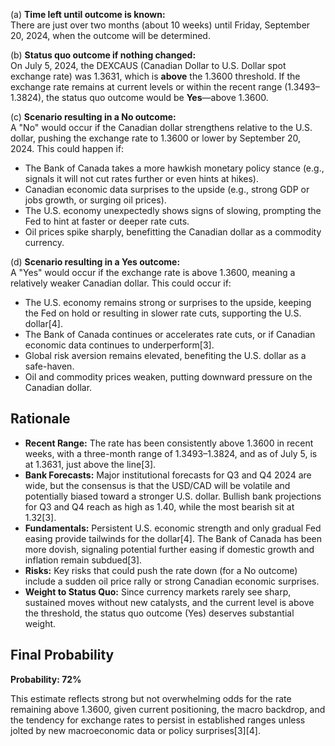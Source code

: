 (a) **Time left until outcome is known:**  
There are just over two months (about 10 weeks) until Friday, September 20, 2024, when the outcome will be determined.

(b) **Status quo outcome if nothing changed:**  
On July 5, 2024, the DEXCAUS (Canadian Dollar to U.S. Dollar spot exchange rate) was 1.3631, which is **above** the 1.3600 threshold. If the exchange rate remains at current levels or within the recent range (1.3493–1.3824), the status quo outcome would be **Yes**—above 1.3600.

(c) **Scenario resulting in a No outcome:**  
A "No" would occur if the Canadian dollar strengthens relative to the U.S. dollar, pushing the exchange rate to 1.3600 or lower by September 20, 2024. This could happen if:
- The Bank of Canada takes a more hawkish monetary policy stance (e.g., signals it will not cut rates further or even hints at hikes).
- Canadian economic data surprises to the upside (e.g., strong GDP or jobs growth, or surging oil prices).
- The U.S. economy unexpectedly shows signs of slowing, prompting the Fed to hint at faster or deeper rate cuts.
- Oil prices spike sharply, benefitting the Canadian dollar as a commodity currency.

(d) **Scenario resulting in a Yes outcome:**  
A "Yes" would occur if the exchange rate is above 1.3600, meaning a relatively weaker Canadian dollar. This could occur if:
- The U.S. economy remains strong or surprises to the upside, keeping the Fed on hold or resulting in slower rate cuts, supporting the U.S. dollar[4].
- The Bank of Canada continues or accelerates rate cuts, or if Canadian economic data continues to underperform[3].
- Global risk aversion remains elevated, benefiting the U.S. dollar as a safe-haven.
- Oil and commodity prices weaken, putting downward pressure on the Canadian dollar.

## Rationale

- **Recent Range:** The rate has been consistently above 1.3600 in recent weeks, with a three-month range of 1.3493–1.3824, and as of July 5, is at 1.3631, just above the line[3].
- **Bank Forecasts:** Major institutional forecasts for Q3 and Q4 2024 are wide, but the consensus is that the USD/CAD will be volatile and potentially biased toward a stronger U.S. dollar. Bullish bank projections for Q3 and Q4 reach as high as 1.40, while the most bearish sit at 1.32[3].
- **Fundamentals:** Persistent U.S. economic strength and only gradual Fed easing provide tailwinds for the dollar[4]. The Bank of Canada has been more dovish, signaling potential further easing if domestic growth and inflation remain subdued[3].
- **Risks:** Key risks that could push the rate down (for a No outcome) include a sudden oil price rally or strong Canadian economic surprises.
- **Weight to Status Quo:** Since currency markets rarely see sharp, sustained moves without new catalysts, and the current level is above the threshold, the status quo outcome (Yes) deserves substantial weight.

## Final Probability

**Probability: 72%**

This estimate reflects strong but not overwhelming odds for the rate remaining above 1.3600, given current positioning, the macro backdrop, and the tendency for exchange rates to persist in established ranges unless jolted by new macroeconomic data or policy surprises[3][4].